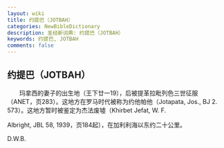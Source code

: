 ```yaml
---
layout: wiki
title: 约提巴（JOTBAH）
categories: NewBibleDictionary
description: 圣经新词典: 约提巴（JOTBAH）
keywords: 约提巴, JOTBAH
comments: false
---
```


## 约提巴（JOTBAH）

　　玛拿西的妻子的出生地（王下廿一19），后被提革拉毗列色三世征服（ANET，页283）。这地方在罗马时代被称为约他帕他（Jotapata, Jos., BJ 2. 573）。这地方暂时被鉴定为杰法废墟（Khirbet Jefat, W. F.

Albright, JBL 58, 1939，页184起），在加利利海以东约二十公里。

D.W.B.








